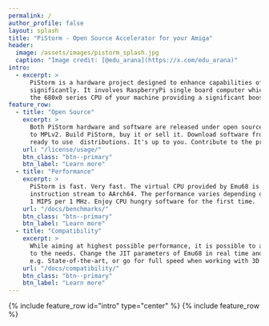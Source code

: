 ```yaml
---
permalink: /
author_profile: false
layout: splash
title: "PiStorm - Open Source Accelerator for your Amiga"
header:
  image: /assets/images/pistorm_splash.jpg
  caption: "Image credit: [@edu_arana](https://x.com/edu_arana)"
intro:
  - excerpt: >
      PiStorm is a hardware project designed to enhance capabilities of your Amiga 
      significantly. It involves RaspberryPi single board computer which replaces
      the 680x0 series CPU of your machine providing a significant boost in performance.
feature_row:
  - title: "Open Source"
    excerpt: >
      Both PiStorm hardware and software are released under open source licenses ranging from BSD-alike
      to MPLv2. Build PiStorm, buy it or sell it. Download software from GitHub free of charge or search for 
      ready to use  distributions. It's up to you. Contribute to the project if you like, too.
    url: "/license/usage/"
    btn_class: "btn--primary"
    btn_label: "Learn more"
  - title: "Performance"
    excerpt: >
      PiStorm is fast. Very fast. The virtual CPU provided by Emu68 is a bare-metal JIT solution translating m68k
      instruction stream to AArch64. The performance varies depending on the translated code and can go as high as 
      1 MIPS per 1 MHz. Enjoy CPU hungry software for the first time.
    url: "/docs/benchmarks/"
    btn_class: "btn--primary"
    btn_label: "Learn more"
  - title: "Compatibility"
    excerpt: >
      While aiming at highest possible performance, it is possible to adjust speed of the virtual CPU according
      to the needs. Change the JIT parameters of Emu68 in real time and watch old CPU sensitive demos like 
      e.g. State-of-the-art, or go for full speed when working with 3D software.
    url: "/docs/compatibility/"
    btn_class: "btn--primary"
    btn_label: "Learn more"
---
```

{% include feature_row id="intro" type="center" %}
{% include feature_row %}
